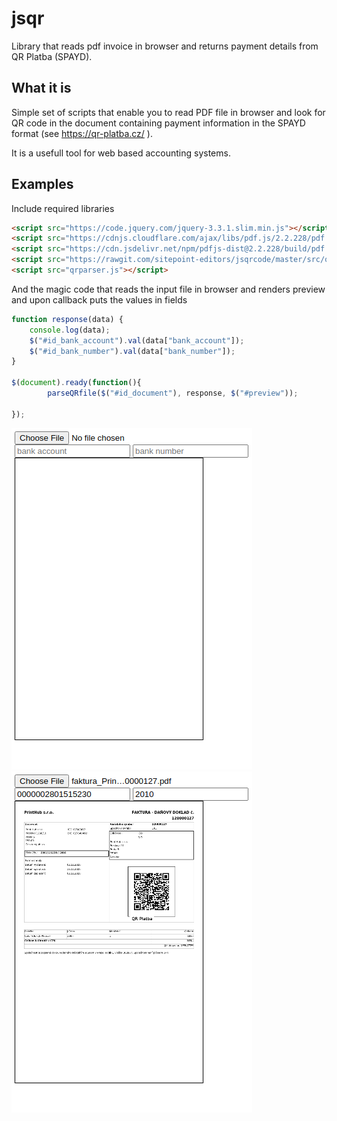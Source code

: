 # jsqr
Library that reads pdf invoice in browser and returns payment details from QR Platba (SPAYD).

## What it is
Simple set of scripts that enable you to read PDF file in browser and look for QR code
in the document containing payment information in the SPAYD format (see https://qr-platba.cz/ ).

It is a usefull tool for web based accounting systems.

## Examples

Include required libraries
```html
<script src="https://code.jquery.com/jquery-3.3.1.slim.min.js"></script>
<script src="https://cdnjs.cloudflare.com/ajax/libs/pdf.js/2.2.228/pdf.min.js"></script>
<script src="https://cdn.jsdelivr.net/npm/pdfjs-dist@2.2.228/build/pdf.worker.js"></script>
<script src="https://rawgit.com/sitepoint-editors/jsqrcode/master/src/qr_packed.js"></script>
<script src="qrparser.js"></script>
```

And the magic code that reads the input file in browser and renders preview and upon callback puts the values
in fields
```javascript
function response(data) {
    console.log(data);
    $("#id_bank_account").val(data["bank_account"]);
    $("#id_bank_number").val(data["bank_number"]);
}

$(document).ready(function(){
		parseQRfile($("#id_document"), response, $("#preview"));

});

```



![alt text](https://raw.githubusercontent.com/belda/jsqr/main/screenshots/1.png)
![alt text](https://raw.githubusercontent.com/belda/jsqr/main/screenshots/2.png)

